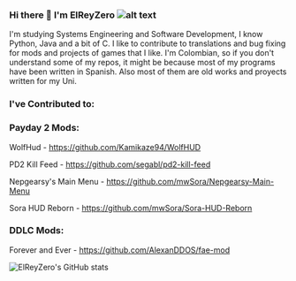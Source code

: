 ### Hi there 👋 I'm ElReyZero ![alt text](https://cdn.frankerfacez.com/emoticon/457124/1)

I'm studying Systems Engineering and Software Development, I know Python, Java and a bit of C. I like to contribute to translations and bug fixing for mods and projects of games that I like.
I'm Colombian, so if you don't understand some of my repos, it might be because most of my programs have been written in Spanish. Also most of them are old works and proyects written for my Uni.

### I've Contributed to:

### Payday 2 Mods:
WolfHud - https://github.com/Kamikaze94/WolfHUD

PD2 Kill Feed - https://github.com/segabl/pd2-kill-feed

Nepgearsy's Main Menu - https://github.com/mwSora/Nepgearsy-Main-Menu

Sora HUD Reborn - https://github.com/mwSora/Sora-HUD-Reborn


### DDLC Mods:

Forever and Ever - https://github.com/AlexanDDOS/fae-mod


![ElReyZero's GitHub stats](https://github-readme-stats.vercel.app/api?username=ElReyZero&count_private=true&show_icons=true&include_all_commits=true&theme=graywhite)
